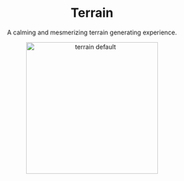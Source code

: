 <h1 align="center">Terrain</h1>

<p align="center">
A calming and mesmerizing terrain generating experience.
</p>
  
<p align="center">
  <img alt="terrain default"  width="300" align="center" src="https://github.com/yahirRendon/creative_coding/blob/main/processing/audio_projects/terrain/data/terrain_anim_01.gif"/>
<!--   <img alt="sweep game"  width="300" align="center" src="https://github.com/yahirRendon/creative_coding/blob/main/processing/game_projects/sweep/data/sweep_git.gif"/>
  <img alt="Game of Life"width="300" align="center" src="https://github.com/yahirRendon/creative_coding/blob/main/processing/game_projects/game_of_life_image/data/Game_of_Life_Image_git.gif"/> -->
</p>
 

  

  

  
  
  





